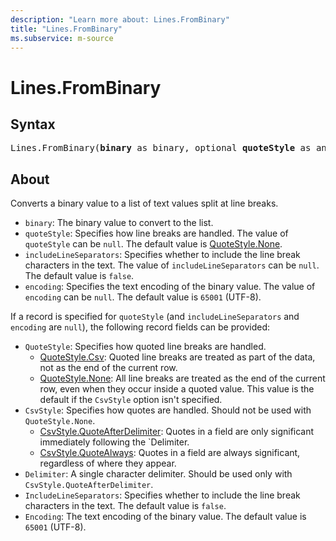 ```yaml
---
description: "Learn more about: Lines.FromBinary"
title: "Lines.FromBinary"
ms.subservice: m-source
---
```

# Lines.FromBinary

## Syntax

<pre>
Lines.FromBinary(<b>binary</b> as binary, optional <b>quoteStyle</b> as any, optional <b>includeLineSeparators</b> as nullable logical, optional <b>encoding</b> as nullable number) as list
</pre>

## About

Converts a binary value to a list of text values split at line breaks.

* `binary`: The binary value to convert to the list.
* `quoteStyle`: Specifies how line breaks are handled. The value of `quoteStyle` can be `null`. The default value is [QuoteStyle.None](quotestyle-type.md).
* `includeLineSeparators`: Specifies whether to include the line break characters in the text. The value of `includeLineSeparators` can be `null`. The default value is `false`.
* `encoding`: Specifies the text encoding of the binary value. The value of `encoding` can be `null`. The default value is `65001` (UTF-8).

If a record is specified for `quoteStyle` (and `includeLineSeparators` and `encoding` are `null`), the following record fields can be provided:

* `QuoteStyle`: Specifies how quoted line breaks are handled.
  * [QuoteStyle.Csv](quotestyle-type.md): Quoted line breaks are treated as part of the data, not as the end of the current row.
  * [QuoteStyle.None](quotestyle-type.md): All line breaks are treated as the end of the current row, even when they occur inside a quoted value. This value is the default if the `CsvStyle` option isn't specified.
* `CsvStyle`: Specifies how quotes are handled. Should not be used with `QuoteStyle.None`.
  * [CsvStyle.QuoteAfterDelimiter](csvstyle-type.md): Quotes in a field are only significant immediately following the `Delimiter.
  * [CsvStyle.QuoteAlways](csvstyle-type.md): Quotes in a field are always significant, regardless of where they appear.
* `Delimiter`: A single character delimiter. Should be used only with `CsvStyle.QuoteAfterDelimiter`.
* `IncludeLineSeparators`: Specifies whether to include the line break characters in the text. The default value is `false`.
* `Encoding`: The text encoding of the binary value. The default value is `65001` (UTF-8).
